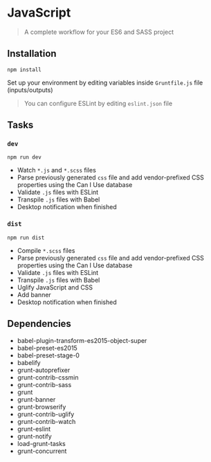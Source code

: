 # JavaScript
> A complete workflow for your ES6 and SASS project

## Installation

```
npm install
```

Set up your environment by editing variables inside `Gruntfile.js` file  (inputs/outputs)

> You can configure ESLint by editing `eslint.json` file

## Tasks

### `dev`
```
npm run dev
```
- Watch `*.js` and `*.scss` files
- Parse previously generated `css` file and add vendor-prefixed CSS properties using the Can I Use database
- Validate `.js` files with ESLint
- Transpile `.js` files with Babel
- Desktop notification when finished

### `dist`
```
npm run dist
```
- Compile `*.scss` files
- Parse previously generated `css` file and add vendor-prefixed CSS properties using the Can I Use database
- Validate `.js` files with ESLint
- Transpile `.js` files with Babel
- Uglify JavaScript and CSS
- Add banner 
- Desktop notification when finished

## Dependencies

- babel-plugin-transform-es2015-object-super
- babel-preset-es2015
- babel-preset-stage-0
- babelify
- grunt-autoprefixer
- grunt-contrib-cssmin
- grunt-contrib-sass
- grunt
- grunt-banner
- grunt-browserify
- grunt-contrib-uglify
- grunt-contrib-watch
- grunt-eslint
- grunt-notify
- load-grunt-tasks
- grunt-concurrent